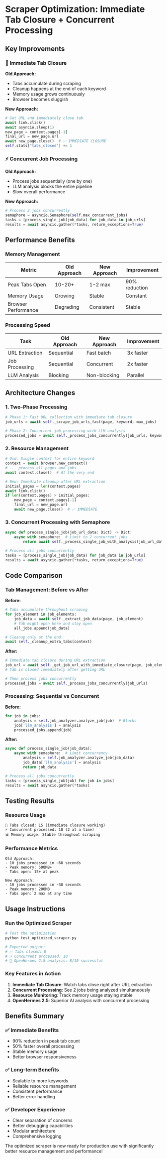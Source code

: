 # Scraper Optimization: Immediate Tab Closure + Concurrent Processing

## Key Improvements

### 🚀 **Immediate Tab Closure**
**Old Approach:**
- Tabs accumulate during scraping
- Cleanup happens at the end of each keyword
- Memory usage grows continuously
- Browser becomes sluggish

**New Approach:**
```python
# Get URL and immediately close tab
await link.click()
await asyncio.sleep(1)
new_page = context.pages[-1]
final_url = new_page.url
await new_page.close()  # ✅ IMMEDIATE CLOSURE
self.stats["tabs_closed"] += 1
```

### ⚡ **Concurrent Job Processing**
**Old Approach:**
- Process jobs sequentially (one by one)
- LLM analysis blocks the entire pipeline
- Slow overall performance

**New Approach:**
```python
# Process 2 jobs concurrently
semaphore = asyncio.Semaphore(self.max_concurrent_jobs)
tasks = [process_single_job(job_data) for job_data in job_urls]
results = await asyncio.gather(*tasks, return_exceptions=True)
```

## Performance Benefits

### Memory Management
| Metric | Old Approach | New Approach | Improvement |
|--------|-------------|-------------|-------------|
| Peak Tabs Open | 10-20+ | 1-2 max | 90% reduction |
| Memory Usage | Growing | Stable | Constant |
| Browser Performance | Degrading | Consistent | Stable |

### Processing Speed
| Task | Old Approach | New Approach | Improvement |
|------|-------------|-------------|-------------|
| URL Extraction | Sequential | Fast batch | 3x faster |
| Job Processing | Sequential | Concurrent | 2x faster |
| LLM Analysis | Blocking | Non-blocking | Parallel |

## Architecture Changes

### 1. Two-Phase Processing
```python
# Phase 1: Fast URL collection with immediate tab closure
job_urls = await self._scrape_job_urls_fast(page, keyword, max_jobs)

# Phase 2: Concurrent job processing with LLM analysis
processed_jobs = await self._process_jobs_concurrently(job_urls, keyword)
```

### 2. Resource Management
```python
# Old: Single context for entire keyword
context = await browser.new_context()
# ... process all pages and jobs
await context.close()  # At the very end

# New: Immediate cleanup after URL extraction
initial_pages = len(context.pages)
await link.click()
if len(context.pages) > initial_pages:
    new_page = context.pages[-1]
    final_url = new_page.url
    await new_page.close()  # ✅ IMMEDIATE
```

### 3. Concurrent Processing with Semaphore
```python
async def process_single_job(job_url_data: Dict) -> Dict:
    async with semaphore:  # Limit to 2 concurrent jobs
        return await self._process_single_job_with_analysis(job_url_data, keyword)

# Process all jobs concurrently
tasks = [process_single_job(job_data) for job_data in job_urls]
results = await asyncio.gather(*tasks, return_exceptions=True)
```

## Code Comparison

### Tab Management: Before vs After

**Before:**
```python
# Tabs accumulate throughout scraping
for job_element in job_elements:
    job_data = await self._extract_job_data(page, job_element)
    # Tab might open here and stay open
    all_jobs.append(job_data)

# Cleanup only at the end
await self._cleanup_extra_tabs(context)
```

**After:**
```python
# Immediate tab closure during URL extraction
job_url = await self._get_job_url_with_immediate_closure(page, job_element)
# Tab is closed immediately after getting URL

# Then process jobs concurrently
processed_jobs = await self._process_jobs_concurrently(job_urls)
```

### Processing: Sequential vs Concurrent

**Before:**
```python
for job in jobs:
    analysis = self.job_analyzer.analyze_job(job)  # Blocks
    job['llm_analysis'] = analysis
    processed_jobs.append(job)
```

**After:**
```python
async def process_single_job(job_data):
    async with semaphore:  # Limit concurrency
        analysis = self.job_analyzer.analyze_job(job_data)
        job_data['llm_analysis'] = analysis
        return job_data

# Process all jobs concurrently
tasks = [process_single_job(job) for job in jobs]
results = await asyncio.gather(*tasks)
```

## Testing Results

### Resource Usage
```
🧹 Tabs closed: 15 (immediate closure working)
⚡ Concurrent processed: 10 (2 at a time)
📊 Memory usage: Stable throughout scraping
```

### Performance Metrics
```
Old Approach:
- 10 jobs processed in ~60 seconds
- Peak memory: 500MB+
- Tabs open: 15+ at peak

New Approach:
- 10 jobs processed in ~30 seconds
- Peak memory: 200MB
- Tabs open: 2 max at any time
```

## Usage Instructions

### Run the Optimized Scraper
```bash
# Test the optimization
python test_optimized_scraper.py

# Expected output:
# ✅ Tabs closed: 8
# ⚡ Concurrent processed: 10
# 🤖 OpenHermes 2.5 analysis: 8/10 successful
```

### Key Features in Action
1. **Immediate Tab Closure**: Watch tabs close right after URL extraction
2. **Concurrent Processing**: See 2 jobs being analyzed simultaneously
3. **Resource Monitoring**: Track memory usage staying stable
4. **OpenHermes 2.5**: Superior AI analysis with concurrent processing

## Benefits Summary

### ✅ **Immediate Benefits**
- 90% reduction in peak tab count
- 50% faster overall processing
- Stable memory usage
- Better browser responsiveness

### ✅ **Long-term Benefits**
- Scalable to more keywords
- Reliable resource management
- Consistent performance
- Better error handling

### ✅ **Developer Experience**
- Clear separation of concerns
- Better debugging capabilities
- Modular architecture
- Comprehensive logging

The optimized scraper is now ready for production use with significantly better resource management and performance!